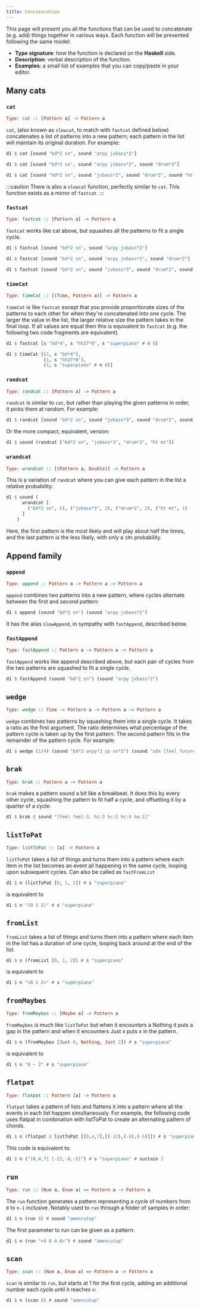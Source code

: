```yaml
---
title: Concatenation
---
```


This page will present you all the functions that can be used to concatenate (e.g. add) things together in various ways. Each function will be presented following the same model:
* **Type signature**: how the function is declared on the **Haskell** side.
* **Description**: verbal description of the function.
* **Examples**: a small list of examples that you can copy/paste in your editor.

## Many cats

### `cat`
```haskell
Type: cat :: [Pattern a] -> Pattern a
```

`cat`, (also known as `slowcat`, to match with `fastcat` defined below) concatenates a list of patterns into a new pattern; each pattern in the list will maintain its original duration. For example:

```haskell
d1 $ cat [sound "bd*2 sn", sound "arpy jvbass*2"]

d1 $ cat [sound "bd*2 sn", sound "arpy jvbass*2", sound "drum*2"]

d1 $ cat [sound "bd*2 sn", sound "jvbass*3", sound "drum*2", sound "ht mt"]
```

:::caution
There is also a `slowcat` function, perfectly similar to `cat`. This function exists as a mirror of `fastcat`.
:::

### `fastcat`
```haskell
Type: fastcat :: [Pattern a] -> Pattern a
```

`fastcat` works like cat above, but squashes all the patterns to fit a single cycle.

```haskell
d1 $ fastcat [sound "bd*2 sn", sound "arpy jvbass*2"]

d1 $ fastcat [sound "bd*2 sn", sound "arpy jvbass*2", sound "drum*2"]

d1 $ fastcat [sound "bd*2 sn", sound "jvbass*3", sound "drum*2", sound "ht mt"]
```

### `timeCat`
```haskell
Type: timeCat :: [(Time, Pattern a)] -> Pattern a
```

`timeCat` is like `fastcat` except that you provide proportionate sizes of the patterns to each other for when they're concatenated into one cycle. The larger the value in the list, the larger relative size the pattern takes in the final loop. If all values are equal then this is equivalent to `fastcat` (e.g. the following two code fragments are equivalent).

```haskell
d1 $ fastcat [s "bd*4", s "hh27*8", s "superpiano" # n 0]

d1 $ timeCat [(1, s "bd*4"),
              (1, s "hh27*8"),
              (1, s "superpiano" # n 0)]
```

### `randcat`
```haskell
Type: randcat :: [Pattern a] -> Pattern a
```

`randcat` is similar to `cat`, but rather than playing the given patterns in order, it picks them at random. For example:

```haskell
d1 $ randcat [sound "bd*2 sn", sound "jvbass*3", sound "drum*2", sound "ht mt"]
```

Or the more compact, equivalent, version:

```haskell
d1 $ sound (randcat ["bd*2 sn", "jvbass*3", "drum*2", "ht mt"])
```

### `wrandcat`

```haskell
Type: wrandcat :: [(Pattern a, Double)] -> Pattern a
```

This is a variation of `randcat` where you can give each pattern in the list a relative probability:

```haskell
d1 $ sound (
      wrandcat [
        ("bd*2 sn", 5), ("jvbass*3", 2), ("drum*2", 2), ("ht mt", 1)
      ]
    )
```

Here, the first pattern is the most likely and will play about half the times, and the last pattern is the less likely, with only a `10%` probability.

## Append family

### `append`

```haskell
Type: append :: Pattern a -> Pattern a -> Pattern a
```
`append` combines two patterns into a new pattern, where cycles alternate between the first and second pattern:

```haskell
d1 $ append (sound "bd*2 sn") (sound "arpy jvbass*2")
```

It has the alias `slowAppend`, in sympathy with `fastAppend`, described below.

### `fastAppend`

```haskell
Type: fastAppend :: Pattern a -> Pattern a -> Pattern a
```

`fastAppend` works like append described above, but each pair of cycles from the two patterns are squashed to fit a single cycle.

```haskell
d1 $ fastAppend (sound "bd*2 sn") (sound "arpy jvbass*2")
```

## `wedge`

```haskell
Type: wedge :: Time -> Pattern a -> Pattern a -> Pattern a
```

`wedge` combines two patterns by squashing them into a single cycle. It takes a ratio as the first argument. The ratio determines what percentage of the pattern cycle is taken up by the first pattern. The second pattern fills in the remainder of the pattern cycle. For example:

```haskell
d1 $ wedge (1/4) (sound "bd*2 arpy*3 cp sn*2") (sound "odx [feel future]*2 hh hh")
```

## `brak`

```haskell
Type: brak :: Pattern a -> Pattern a
```

`brak` makes a pattern sound a bit like a breakbeat. It does this by every other cycle, squashing the pattern to fit half a cycle, and offsetting it by a quarter of a cycle.

```haskell
d1 $ brak $ sound "[feel feel:3, hc:3 hc:2 hc:4 ho:1]"
```

## `listToPat`

```haskell
Type: listToPat :: [a] -> Pattern a
```

`listToPat` takes a list of things and turns them into a pattern where each item in the list becomes an event all happening in the same cycle, looping upon subsequent cycles. Can also be called as `fastFromList`

```haskell
d1 $ n (listToPat [0, 1, 2]) # s "superpiano"
```
is equivalent to

```haskell
d1 $ n "[0 1 2]" # s "superpiano"
```

## `fromList`

`fromList` takes a list of things and turns them into a pattern where each item in the list has a duration of one cycle, looping back around at the end of the list.

```haskell
d1 $ n (fromList [0, 1, 2]) # s "superpiano"
```

is equivalent to

```haskell
d1 $ n "<0 1 2>" # s "superpiano"
```

## `fromMaybes`

```haskell
Type: fromMaybes :: [Maybe a] -> Pattern a
```

`fromMaybes` is much like `listToPat` but when it encounters a Nothing it puts a gap in the pattern and when it encounters Just x puts x in the pattern.

```haskell
d1 $ n (fromMaybes [Just 0, Nothing, Just 2]) # s "superpiano"
```

is equivalent to

```haskell
d1 $ n "0 ~ 2" # s "superpiano"
```

## `flatpat`

```haskell
Type: flatpat :: Pattern [a] -> Pattern a
```

`flatpat` takes a pattern of lists and flattens it into a pattern where all the events in each list happen simultaneously. For example, the following code uses flatpat in combination with listToPat to create an alternating pattern of chords.

```haskell
d1 $ n (flatpat $ listToPat [[0,4,7],[(-12),(-8),(-5)]]) # s "superpiano" # sustain 2
```
This code is equivalent to:
```haskell
d1 $ n ("[0,4,7] [-12,-8,-5]") # s "superpiano" # sustain 2
```

## `run`

```haskell
Type: run :: (Num a, Enum a) => Pattern a -> Pattern a
```

The `run` function generates a pattern representing a cycle of numbers from `0` to `n-1` inclusive. Notably used to `run` through a folder of samples in order:
```haskell
d1 $ n (run 8) # sound "amencutup"
```

The first parameter to run can be given as a pattern:
```haskell
d1 $ n (run "<4 8 4 6>") # sound "amencutup"
```

## `scan`

```haskell
Type: scan :: (Num a, Enum a) => Pattern a -> Pattern a
```

`scan` is similar to `run`, but starts at 1 for the first cycle, adding an additional number each cycle until it reaches `n`:
```haskell
d1 $ n (scan 8) # sound "amencutup"
```
